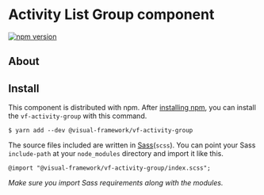 # Activity List Group component

[![npm version](https://badge.fury.io/js/%40visual-framework%2Fvf-activity-group.svg)](https://badge.fury.io/js/%40visual-framework%2Fvf-activity-group)

## About

## Install

This component is distributed with npm. After [installing npm](https://www.npmjs.com/get-npm), you can install the `vf-activity-group` with this command.

```
$ yarn add --dev @visual-framework/vf-activity-group
```

The source files included are written in [Sass](http://sass-lang.com)(`scss`). You can point your Sass `include-path` at your `node_modules` directory and import it like this.

```
@import "@visual-framework/vf-activity-group/index.scss";
```

_Make sure you import Sass requirements along with the modules._
